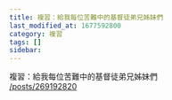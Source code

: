 ```yaml
---
title: 複習：給我每位苦難中的基督徒弟兄姊妹們
last_modified_at: 1677592800
category: 複習
tags: []
sidebar: 
---
```


   <p>複習：給我每位苦難中的基督徒弟兄姊妹們<br>
<a href="/posts/269192820" target="_blank">/posts/269192820</a></p>

<p>&nbsp;</p>
